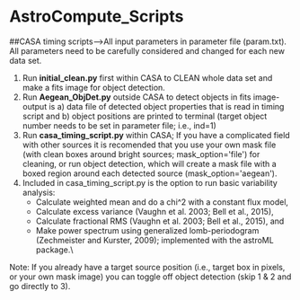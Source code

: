 # AstroCompute_Scripts
##CASA timing scripts-->All input parameters in parameter file (param.txt). All parameters need to be carefully considered and changed for each new data set.

1. Run **initial_clean.py** first within CASA to CLEAN whole data set and make a fits image for object detection.
2. Run **Aegean_ObjDet.py** outside CASA to detect objects in fits image- output is a) data file of detected object properties that is read in timing script and b) object positions are printed to terminal (target object number needs to be set in parameter file; i.e., ind=1)
3. Run **casa_timing_script.py** within CASA; If you have a complicated field with other sources it is recomended that you use your own mask file (with clean boxes around bright sources; mask_option='file') for cleaning, or run object detection, which will create a mask file with a boxed region around each detected source (mask_option='aegean').
4. Included in casa_timing_script.py is the option to run basic variability analysis:
    * Calculate weighted mean and do a chi^2 with a constant flux model,
    * Calculate excess variance (Vaughn et al. 2003; Bell et al., 2015),
    * Calculate fractional RMS (Vaughn et al. 2003; Bell et al., 2015), and
    * Make power spectrum using generalized lomb-periodogram (Zechmeister and Kurster, 2009); implemented with
       the astroML package.\\

Note: If you already have a target source position (i.e., target box in pixels, or your own mask image) you can toggle off object detection (skip 1 & 2 and go directly to 3).
